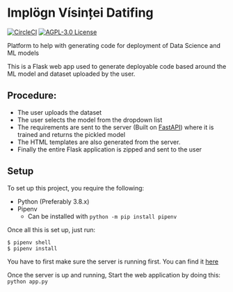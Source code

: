 # Implögn Vísinței Datifing

[![CircleCI](https://circleci.com/gh/charlescsr/implogn-visintei-datifing.svg?style=svg)](https://circleci.com/gh/charlescsr/implogn-visintei-datifing) [![AGPL-3.0 License](https://img.shields.io/badge/license-AGPL-green.svg?style=flat)](LICENSE)

Platform to help with generating code for deployment of Data Science and ML models 

This is a Flask web app used to generate deployable code based around the ML model and dataset uploaded by the user.

## Procedure:

* The user uploads the dataset
* The user selects the model from the dropdown list
* The requirements are sent to the server (Built on [FastAPI](https://github.com/tiangolo/fastapi)) where it is trained and returns the pickled model
* The HTML templates are also generated from the server.
* Finally the entire Flask application is zipped and sent to the user

## Setup

To set up this project, you require the following:

* Python (Preferably 3.8.x)
* Pipenv
  * Can be installed with ```python -m pip install pipenv```

Once all this is set up, just run:

```
$ pipenv shell
$ pipenv install
```
You have to first make sure the server is running first. You can find it [here](https://github.com/charlescsr/train_server)

Once the server is up and running, Start the web application by doing this:
```python app.py```
